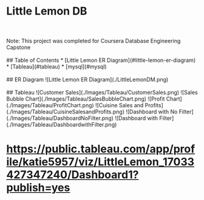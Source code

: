 # Little Lemon DB
<br>
<br>
Note: This project was completed for Coursera Database Engineering Capstone
<br>
<br>
## Table of Contents
* [Little Lemon ER Diagram](#little-lemon-er-diagram)
* [Tableau](#tableau)
* [mysql](#mysql)
<br>
<br>
## <a name="little-lemon-er-diagram"></a>ER Diagram
![Little Lemon ER Diagram](./LittleLemonDM.png)
<br>
<br>
## <a name="tableau"></a>Tableau
![Customer Sales](./Images/Tableau/CustomerSales.png)
![Sales Bubble Chart](./Images/Tableau/SalesBubbleChart.png)
![Profit Chart](./Images/Tableau/ProfitChart.png)
![Cuisine Sales and Profits](./Images/Tableau/CuisineSalesandProfits.png)
![Dashboard with No Filter](./Images/Tableau/DashboardNoFilter.png)
![Dashboard with Filter](./Images/Tableau/DashboardwithFilter.png)


# https://public.tableau.com/app/profile/katie5957/viz/LittleLemon_17033427347240/Dashboard1?publish=yes
